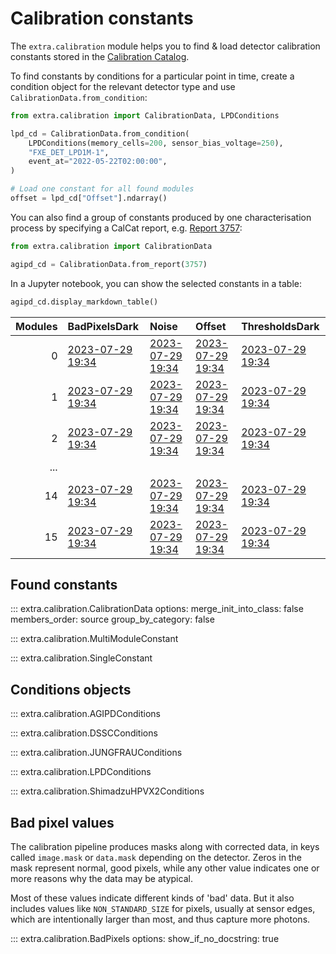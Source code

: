 # Calibration constants

The `extra.calibration` module helps you to find & load detector calibration
constants stored in the [Calibration Catalog](https://in.xfel.eu/calibration/).

To find constants by conditions for a particular point in time, create a
condition object for the relevant detector type and use
`CalibrationData.from_condition`:

```python
from extra.calibration import CalibrationData, LPDConditions

lpd_cd = CalibrationData.from_condition(
    LPDConditions(memory_cells=200, sensor_bias_voltage=250),
    "FXE_DET_LPD1M-1",
    event_at="2022-05-22T02:00:00",
)

# Load one constant for all found modules
offset = lpd_cd["Offset"].ndarray()
```

You can also find a group of constants produced by one characterisation process
by specifying a CalCat report, e.g. [Report 3757](https://in.xfel.eu/calibration/reports/3757):

```python
from extra.calibration import CalibrationData

agipd_cd = CalibrationData.from_report(3757)
```

In a Jupyter notebook, you can show the selected constants in a table:

```python
agipd_cd.display_markdown_table()
```

| Modules | BadPixelsDark                                                                           | Noise                                                                                   | Offset                                                                                  | ThresholdsDark                                                                          |
|--------:|:----------------------------------------------------------------------------------------|:----------------------------------------------------------------------------------------|:----------------------------------------------------------------------------------------|:----------------------------------------------------------------------------------------|
|       0 | [2023-07-29 19:34](https://in.xfel.eu/calibration/calibration_constant_versions/172433) | [2023-07-29 19:34](https://in.xfel.eu/calibration/calibration_constant_versions/172424) | [2023-07-29 19:34](https://in.xfel.eu/calibration/calibration_constant_versions/172409) | [2023-07-29 19:34](https://in.xfel.eu/calibration/calibration_constant_versions/172442) |
|       1 | [2023-07-29 19:34](https://in.xfel.eu/calibration/calibration_constant_versions/172402) | [2023-07-29 19:34](https://in.xfel.eu/calibration/calibration_constant_versions/172395) | [2023-07-29 19:34](https://in.xfel.eu/calibration/calibration_constant_versions/172390) | [2023-07-29 19:34](https://in.xfel.eu/calibration/calibration_constant_versions/172416) |
|       2 | [2023-07-29 19:34](https://in.xfel.eu/calibration/calibration_constant_versions/172425) | [2023-07-29 19:34](https://in.xfel.eu/calibration/calibration_constant_versions/172410) | [2023-07-29 19:34](https://in.xfel.eu/calibration/calibration_constant_versions/172388) | [2023-07-29 19:34](https://in.xfel.eu/calibration/calibration_constant_versions/172435) |
|     ... |                                                                                      |
|      14 | [2023-07-29 19:34](https://in.xfel.eu/calibration/calibration_constant_versions/172407) | [2023-07-29 19:34](https://in.xfel.eu/calibration/calibration_constant_versions/172399) | [2023-07-29 19:34](https://in.xfel.eu/calibration/calibration_constant_versions/172392) | [2023-07-29 19:34](https://in.xfel.eu/calibration/calibration_constant_versions/172418) |
|      15 | [2023-07-29 19:34](https://in.xfel.eu/calibration/calibration_constant_versions/172421) | [2023-07-29 19:34](https://in.xfel.eu/calibration/calibration_constant_versions/172415) | [2023-07-29 19:34](https://in.xfel.eu/calibration/calibration_constant_versions/172406) | [2023-07-29 19:34](https://in.xfel.eu/calibration/calibration_constant_versions/172429) |


## Found constants

::: extra.calibration.CalibrationData
    options:
      merge_init_into_class: false
      members_order: source
      group_by_category: false

::: extra.calibration.MultiModuleConstant

::: extra.calibration.SingleConstant

## Conditions objects

::: extra.calibration.AGIPDConditions

::: extra.calibration.DSSCConditions

::: extra.calibration.JUNGFRAUConditions

::: extra.calibration.LPDConditions

::: extra.calibration.ShimadzuHPVX2Conditions

## Bad pixel values

The calibration pipeline produces masks along with corrected data, in keys
called `image.mask` or `data.mask` depending on the detector. Zeros in the mask
represent normal, good pixels, while any other value indicates one or more
reasons why the data may be atypical.

Most of these values indicate different kinds of 'bad' data. But it also
includes values like `NON_STANDARD_SIZE` for pixels, usually at sensor edges,
which are intentionally larger than most, and thus capture more photons.

::: extra.calibration.BadPixels
    options:
      show_if_no_docstring: true
